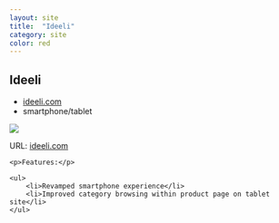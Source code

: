 ```yaml
---
layout: site
title:  "Ideeli"
category: site
color: red
---
```


## Ideeli

<ul class="c-card__stats">
    <li><a href="http://www.ideeli.com">ideeli.com</a></li>
    <li>smartphone/tablet</li>
</ul>

<div class="c-media c-media--image">
    <img src="{{ site.url }}/img/sites/ideeli.jpg" />
</div>

<div class="c-card__description">
    <p>URL: <a href="http://www.ideeli.com">ideeli.com</a></p>

    <p>Features:</p>

    <ul>
        <li>Revamped smartphone experience</li>
        <li>Improved category browsing within product page on tablet site</li>
    </ul>
</div>
